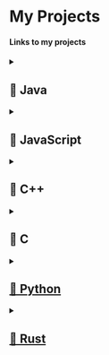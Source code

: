 # My Projects
<h4>Links to my projects</h4>

<details>
  <summary><h2><strong>📂 Java</summary>
  <ul>
     <li><a href="https://github.com/s1k20/BlackBox">BlackBox+</a></li>
    <li><a href="https://github.com/s1k20/Data-Structures">Data-Structures</a></li>
    <li><a href=" https://github.com/s1k20/Wordle-Solver/tree/main">Wordle Solver</a></li>
   
  </ul>
</details>

<details>
  <summary><h2><strong>📂 JavaScript</summary>
  <ul>

  </ul>
</details>

<details>
  <summary><h2><strong>📂 C++</summary>
  <ul>

  </ul>
</details>

<details>
  <summary><h2><strong>📂 C</summary>
  <ul>
    <li><a href="https://github.com/s1k20/Kanban-Board">Kanban Board</a></li>
    <li><a href="https://github.com/s1k20/Gantt-Chart">Gantt Chart</a></li>
    <li><a href="https://github.com/s1k20/Music-Player">Music Player</a></li>
    <li><a href="https://github.com/s1k20/Lottery-Game">Lottery Simulator</li>
    <li><a href="https://github.com/s1k20/HealthCalculator">BMI Calculator</li>
  </ul>
</details>

<details>
<summary><h2><strong>📂 Python</strong></h2></summary>
  <ul>

  </ul>
</details>

<details>
<summary><h2><strong>📂 Rust </strong></h2></summary>
  <ul>

  </ul>
</details>

